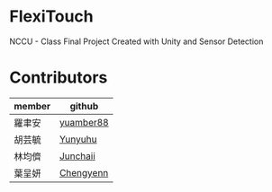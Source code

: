 # FlexiTouch
NCCU - Class Final Project Created with Unity and Sensor Detection


# Contributors

| member   | github                                              |
| ---------| --------------------------------------------------- |
| 羅聿安 | [yuamber88](https://github.com/yuamber88)              |
| 胡芸毓 | [Yunyuhu](https://github.com/Yunyuhu)                  |
| 林均儕 | [Junchaii](https://github.com/Junchaii)                |
| 葉呈妍 | [Chengyenn](https://github.com/Chengyenn)              |
